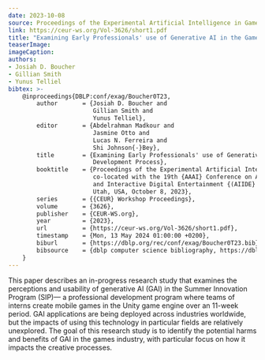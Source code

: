 ```yaml
---
date: 2023-10-08
source: Proceedings of the Experimental Artificial Intelligence in Games
link: https://ceur-ws.org/Vol-3626/short1.pdf
title: "Examining Early Professionals' use of Generative AI in the Game Development Process"
teaserImage: 
imageCaption: 
authors:
- Josiah D. Boucher
- Gillian Smith
- Yunus Telliel
bibtex: >-
    @inproceedings{DBLP:conf/exag/Boucher0T23,
        author       = {Josiah D. Boucher and
                        Gillian Smith and
                        Yunus Telliel},
        editor       = {Abdelrahman Madkour and
                        Jasmine Otto and
                        Lucas N. Ferreira and
                        Shi Johnson{-}Bey},
        title        = {Examining Early Professionals' use of Generative {AI} in the Game
                        Development Process},
        booktitle    = {Proceedings of the Experimental Artificial Intelligence in Games Workshop
                        co-located with the 19th {AAAI} Conference on Artificial Intelligence
                        and Interactive Digital Entertainment {(AIIDE} 2023), Salt Lake City,
                        Utah, USA, October 8, 2023},
        series       = {{CEUR} Workshop Proceedings},
        volume       = {3626},
        publisher    = {CEUR-WS.org},
        year         = {2023},
        url          = {https://ceur-ws.org/Vol-3626/short1.pdf},
        timestamp    = {Mon, 13 May 2024 01:00:00 +0200},
        biburl       = {https://dblp.org/rec/conf/exag/Boucher0T23.bib},
        bibsource    = {dblp computer science bibliography, https://dblp.org}
    }
---
```


This paper describes an in-progress research study that examines the perceptions and usability of generative AI (GAI) in the Summer Innovation Program (SIP)— a professional development program where teams of interns create mobile games in the Unity game engine over an 11-week period. GAI applications are being deployed across industries worldwide, but the impacts of using this technology in particular fields are relatively unexplored. The goal of this research study is to identify the potential harms and benefits of GAI in the games industry, with particular focus on how it impacts the creative processes.